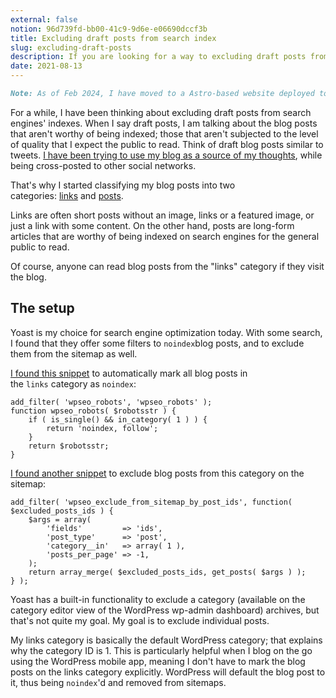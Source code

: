 ```yaml
---
external: false
notion: 96d739fd-bb00-41c9-9d6e-e06690dccf3b
title: Excluding draft posts from search index
slug: excluding-draft-posts
description: If you are looking for a way to excluding draft posts from being indexed on the search engines, Yoast SEO offers filters to achieve that.
date: 2021-08-13
---
```


```markdown
Note: As of Feb 2024, I have moved to a Astro-based website deployed to the edge with Fastly Compute, with Notion as a backend and GitHub Actions as my build tool.
```

For a while, I have been thinking about excluding draft posts from search engines' indexes. When I say draft posts, I am talking about the blog posts that aren't worthy of being indexed; those that aren't subjected to the level of quality that I expect the public to read. Think of draft blog posts similar to tweets. [I have been trying to use my blog as a source of my thoughts](https://www.notion.so/2021/01/19/blog-as-a-replacement-for-twitter/), while being cross-posted to other social networks.

That's why I started classifying my blog posts into two categories: [links](https://blogarunsathiya.wordpress.com/category/links/) and [posts](https://blogarunsathiya.wordpress.com/category/posts/).

Links are often short posts without an image, links or a featured image, or just a link with some content. On the other hand, posts are long-form articles that are worthy of being indexed on search engines for the general public to read.

Of course, anyone can read blog posts from the "links" category if they visit the blog.

## The setup

Yoast is my choice for search engine optimization today. With some search, I found that they offer some filters to `noindex`blog posts, and to exclude them from the sitemap as well.

[I found this snippet](https://github.com/Yoast/wordpress-seo/issues/387#issuecomment-477024877) to automatically mark all blog posts in the `links` category as `noindex`:

```text
add_filter( 'wpseo_robots', 'wpseo_robots' );
function wpseo_robots( $robotsstr ) {
	if ( is_single() && in_category( 1 ) ) {
		return 'noindex, follow';
	}
	return $robotsstr;
}
```

[I found another snippet](https://github.com/Yoast/wordpress-seo/issues/387#issuecomment-565716379) to exclude blog posts from this category on the sitemap:

```text
add_filter( 'wpseo_exclude_from_sitemap_by_post_ids', function( $excluded_posts_ids ) {
	$args = array(
		'fields'         => 'ids',
		'post_type'      => 'post',
		'category__in'   => array( 1 ),
		'posts_per_page' => -1,
	);
	return array_merge( $excluded_posts_ids, get_posts( $args ) );
} );
```

Yoast has a built-in functionality to exclude a category (available on the category editor view of the WordPress wp-admin dashboard) archives, but that's not quite my goal. My goal is to exclude individual posts.

My links category is basically the default WordPress category; that explains why the category ID is 1. This is particularly helpful when I blog on the go using the WordPress mobile app, meaning I don't have to mark the blog posts on the links category explicitly. WordPress will default the blog post to it, thus being `noindex`'d and removed from sitemaps.
